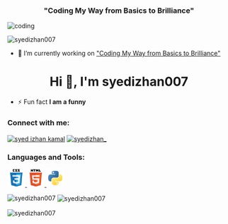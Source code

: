<h3 align="center">"Coding My Way from Basics to Brilliance"</h3>
<img align="righ" alt="coding" width="400" src="https://encrypted-tbn0.gstatic.com/images?q=tbn:ANd9GcTJsKZVppBhshJBN6_RHp9luylwz4eQO4I8Tg&s">
<p align="left"> <img src="https://komarev.com/ghpvc/?username=syedizhan007&label=Profile%20views&color=0e75b6&style=flat" alt="syedizhan007" /> </p>

- 🔭 I’m currently working on ["Coding My Way from Basics to Brilliance"](https://github.com/syedizhan007/Room-Expense-Splitter.git)
<h1 align="center">Hi 👋, I'm syedizhan007</h1>

- ⚡ Fun fact **I am a funny**

<h3 align="left">Connect with me:</h3>
<p align="left">
<a href="https://linkedin.com/in/syed izhan kamal" target="blank"><img align="center" src="https://raw.githubusercontent.com/rahuldkjain/github-profile-readme-generator/master/src/images/icons/Social/linked-in-alt.svg" alt="syed izhan kamal" height="30" width="40" /></a>
<a href="https://instagram.com/syedizhan_" target="blank"><img align="center" src="https://raw.githubusercontent.com/rahuldkjain/github-profile-readme-generator/master/src/images/icons/Social/instagram.svg" alt="syedizhan_" height="30" width="40" /></a>
</p>

<h3 align="left">Languages and Tools:</h3>
<p align="left"> <a href="https://www.w3schools.com/css/" target="_blank" rel="noreferrer"> <img src="https://raw.githubusercontent.com/devicons/devicon/master/icons/css3/css3-original-wordmark.svg" alt="css3" width="40" height="40"/> </a> <a href="https://www.w3.org/html/" target="_blank" rel="noreferrer"> <img src="https://raw.githubusercontent.com/devicons/devicon/master/icons/html5/html5-original-wordmark.svg" alt="html5" width="40" height="40"/> </a> <a href="https://www.python.org" target="_blank" rel="noreferrer"> <img src="https://raw.githubusercontent.com/devicons/devicon/master/icons/python/python-original.svg" alt="python" width="40" height="40"/> </a> </p>

<p><img align="left" src="https://github-readme-stats.vercel.app/api/top-langs?username=syedizhan007&show_icons=true&locale=en&layout=compact" alt="syedizhan007" /></p>

<p>&nbsp;<img align="center" src="https://github-readme-stats.vercel.app/api?username=syedizhan007&show_icons=true&locale=en" alt="syedizhan007" /></p>

<p><img align="center" src="https://github-readme-streak-stats.herokuapp.com/?user=syedizhan007&" alt="syedizhan007" /></p>
